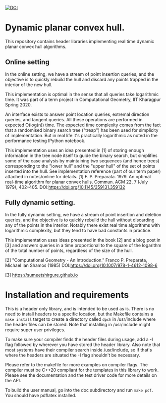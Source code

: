 [![DOI](https://zenodo.org/badge/DOI/10.5281/zenodo.8396184.svg)](https://doi.org/10.5281/zenodo.8396184)


# Dynamic planar convex hull.
This repository contains header libraries implementing real time dynamic planar convex hull algorithms.

## Online setting
In the online setting, we have a stream of point insertion queries, and the objective is to quickly rebuild
the hull and discard any points trapped in the interior of the new hull.

This implementation is optimal in the sense that all queries take logarithmic time.
It was part of a term project in Computational Geometry, IIT Kharagpur Spring 2020.

An interface exists to answer point location queries, extremal direction queries, and tangent queries.
All these operations are performed in expected O(log(n)) time.
The expected time complexity comes from the fact that a randomised binary search tree ("treap") has been used for simplicity of implementation.
But in real life it's practically logarithmic as noted in the performance testing IPython notebook.

This implementation uses an idea presented in [1] of storing enough information in the tree node itself to guide the binary search,
but simplifies some of the case analysis by maintaining two sequences (and hence trees) corresponding to the "lower hull" and the
"upper hull" of the set of points inserted into the hull. See implementation reference (part of our term paper) attached in notes/online for details.
[1] F. P. Preparata. 1979. An optimal real-time algorithm for planar convex hulls. Commun. ACM 22, 7 (July 1979), 402–405. DOI:https://doi.org/10.1145/359131.359132

## Fully dynamic setting.
In the fully dynamic setting, we have a stream of point insertion and deletion queries, and the objective is to quickly rebuild
the hull without discarding any of the points in the interior.
Notably there exist real time algorithms with logarithmic complexity, but they tend to have bad constants in practice.

This implementation uses ideas presented in the book [2] and a blog post in [3] and answers queries in a time
proportional to the square of the logarithm of the total number of points, regardless of the size of the hull.

[2] "Computational Geometry - An Introduction." Franco P. Preparata, Michael Ian Shamos (1985) DOI:https://doi.org/10.1007/978-1-4612-1098-6

[3] https://sumeetshirgure.github.io

# Installation and requirements
This is a header only library, and is intended to be used as is.
There is no need to install headers to a specific location, but the Makefile contains a `make install` target to create a directory
called `dpch` in /usr/include where the header files can be stored.
Note that installing in /usr/include might require super user privileges.

To make sure your compiler finds the header files during usage, add a -I flag followed by wherever you have stored the header library.
Also note that most systems have their compiler search inside /usr/include, so if that's where the headers are situated the -I flag shouldn't be necessary.

Please refer to the makefile for more examples on compiler flags. The compiler must be C++20 compliant for the templates in this library to work.
Please see the documentation and the test driver code for more details on the API.

To build the user manual, go into the doc subdirectory and run `make pdf`. You should have pdflatex installed.
